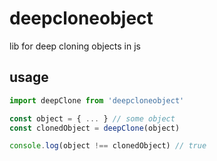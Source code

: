 # deepcloneobject
lib for deep cloning objects in js

## usage

```js
import deepClone from 'deepcloneobject'

const object = { ... } // some object
const clonedObject = deepClone(object)

console.log(object !== clonedObject) // true
```
